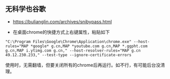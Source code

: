 ## 无科学也谷歌

- https://bulianglin.com/archives/snibypass.html

- 在桌面chrome的快捷方式上右键属性，粘贴如下

```
"C:\Program Files\Google\Chrome\Application\chrome.exe" --host-rules="MAP *google* g.cn,MAP *youtube.com g.cn,MAP *.ggpht.com g.cn,MAP i.ytimg.com g.cn," --host-resolver-rules="MAP g.cn 49.12.230.233," --test-type --ignore-certificate-errors
```

使用时，无需翻墙，但要关闭所有的chrome后再运行。如不行，有可能后台没清理。